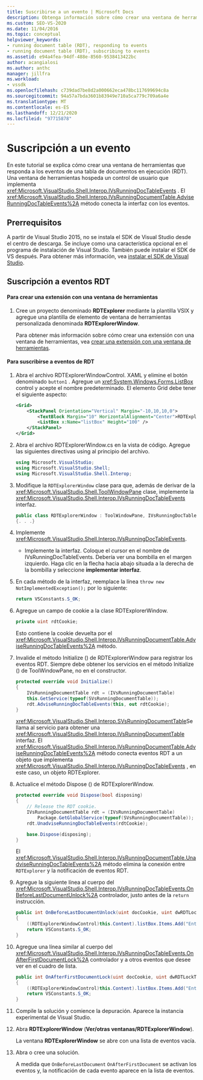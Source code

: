 ```yaml
---
title: Suscribirse a un evento | Microsoft Docs
description: Obtenga información sobre cómo crear una ventana de herramientas que responda a eventos en una tabla de documentos en ejecución en el SDK de Visual Studio.
ms.custom: SEO-VS-2020
ms.date: 11/04/2016
ms.topic: conceptual
helpviewer_keywords:
- running document table (RDT), responding to events
- running document table (RDT), subscribing to events
ms.assetid: e94a4fea-94df-488e-8560-9538413422bc
author: acangialosi
ms.author: anthc
manager: jillfra
ms.workload:
- vssdk
ms.openlocfilehash: c739dad7be8d2a000662eca478bc117699694c8a
ms.sourcegitcommit: 94a57a7bda3601b83949e710a5ca779c709a6a4e
ms.translationtype: MT
ms.contentlocale: es-ES
ms.lasthandoff: 12/21/2020
ms.locfileid: "97715878"
---
```

# <a name="subscribing-to-an-event"></a>Suscripción a un evento
En este tutorial se explica cómo crear una ventana de herramientas que responda a los eventos de una tabla de documentos en ejecución (RDT). Una ventana de herramientas hospeda un control de usuario que implementa <xref:Microsoft.VisualStudio.Shell.Interop.IVsRunningDocTableEvents> . El <xref:Microsoft.VisualStudio.Shell.Interop.IVsRunningDocumentTable.AdviseRunningDocTableEvents%2A> método conecta la interfaz con los eventos.

## <a name="prerequisites"></a>Prerrequisitos
 A partir de Visual Studio 2015, no se instala el SDK de Visual Studio desde el centro de descarga. Se incluye como una característica opcional en el programa de instalación de Visual Studio. También puede instalar el SDK de VS después. Para obtener más información, vea [instalar el SDK de Visual Studio](../extensibility/installing-the-visual-studio-sdk.md).

## <a name="subscribing-to-rdt-events"></a>Suscripción a eventos RDT

#### <a name="to-create-an-extension-with-a-tool-window"></a>Para crear una extensión con una ventana de herramientas

1. Cree un proyecto denominado **RDTExplorer** mediante la plantilla VSIX y agregue una plantilla de elemento de ventana de herramientas personalizada denominada **RDTExplorerWindow**.

     Para obtener más información sobre cómo crear una extensión con una ventana de herramientas, vea [crear una extensión con una ventana de herramientas](../extensibility/creating-an-extension-with-a-tool-window.md).

#### <a name="to-subscribe-to-rdt-events"></a>Para suscribirse a eventos de RDT

1. Abra el archivo RDTExplorerWindowControl. XAML y elimine el botón denominado `button1` . Agregue un <xref:System.Windows.Forms.ListBox> control y acepte el nombre predeterminado. El elemento Grid debe tener el siguiente aspecto:

    ```xml
    <Grid>
        <StackPanel Orientation="Vertical" Margin="-10,10,10,0">
            <TextBlock Margin="10" HorizontalAlignment="Center">RDTExplorerWindow</TextBlock>
            <ListBox x:Name="listBox" Height="100" />
        </StackPanel>
    </Grid>
    ```

2. Abra el archivo RDTExplorerWindow.cs en la vista de código. Agregue las siguientes directivas using al principio del archivo.

    ```csharp
    using Microsoft.VisualStudio;
    using Microsoft.VisualStudio.Shell;
    using Microsoft.VisualStudio.Shell.Interop;
    ```

3. Modifique la `RDTExplorerWindow` clase para que, además de derivar de la <xref:Microsoft.VisualStudio.Shell.ToolWindowPane> clase, implemente la <xref:Microsoft.VisualStudio.Shell.Interop.IVsRunningDocTableEvents> interfaz.

    ```csharp
    public class RDTExplorerWindow : ToolWindowPane, IVsRunningDocTableEvents
    {. . .}
    ```

4. Implemente <xref:Microsoft.VisualStudio.Shell.Interop.IVsRunningDocTableEvents>.

    - Implemente la interfaz. Coloque el cursor en el nombre de IVsRunningDocTableEvents. Debería ver una bombilla en el margen izquierdo. Haga clic en la flecha hacia abajo situada a la derecha de la bombilla y seleccione **implementar interfaz**.

5. En cada método de la interfaz, reemplace la línea `throw new NotImplementedException();` por lo siguiente:

    ```csharp
    return VSConstants.S_OK;
    ```

6. Agregue un campo de cookie a la clase RDTExplorerWindow.

    ```csharp
    private uint rdtCookie;
    ```

     Esto contiene la cookie devuelta por el <xref:Microsoft.VisualStudio.Shell.Interop.IVsRunningDocumentTable.AdviseRunningDocTableEvents%2A> método.

7. Invalide el método Initialize () de RDTExplorerWindow para registrar los eventos RDT. Siempre debe obtener los servicios en el método Initialize () de ToolWindowPane, no en el constructor.

    ```csharp
    protected override void Initialize()
    {
        IVsRunningDocumentTable rdt = (IVsRunningDocumentTable)
        this.GetService(typeof(SVsRunningDocumentTable));
        rdt.AdviseRunningDocTableEvents(this, out rdtCookie);
    }
    ```

     <xref:Microsoft.VisualStudio.Shell.Interop.SVsRunningDocumentTable>Se llama al servicio para obtener una <xref:Microsoft.VisualStudio.Shell.Interop.IVsRunningDocumentTable> interfaz. El <xref:Microsoft.VisualStudio.Shell.Interop.IVsRunningDocumentTable.AdviseRunningDocTableEvents%2A> método conecta eventos RDT a un objeto que implementa <xref:Microsoft.VisualStudio.Shell.Interop.IVsRunningDocTableEvents> , en este caso, un objeto RDTExplorer.

8. Actualice el método Dispose () de RDTExplorerWindow.

    ```csharp
    protected override void Dispose(bool disposing)
    {
        // Release the RDT cookie.
        IVsRunningDocumentTable rdt = (IVsRunningDocumentTable)
            Package.GetGlobalService(typeof(SVsRunningDocumentTable));
        rdt.UnadviseRunningDocTableEvents(rdtCookie);

        base.Dispose(disposing);
    }
    ```

     El <xref:Microsoft.VisualStudio.Shell.Interop.IVsRunningDocumentTable.UnadviseRunningDocTableEvents%2A> método elimina la conexión entre `RDTExplorer` y la notificación de eventos RDT.

9. Agregue la siguiente línea al cuerpo del <xref:Microsoft.VisualStudio.Shell.Interop.IVsRunningDocTableEvents.OnBeforeLastDocumentUnlock%2A> controlador, justo antes de la `return` instrucción.

    ```csharp
    public int OnBeforeLastDocumentUnlock(uint docCookie, uint dwRDTLockType, uint dwReadLocksRemaining, uint dwEditLocksRemaining)
    {
        ((RDTExplorerWindowControl)this.Content).listBox.Items.Add("Entering OnBeforeLastDocumentUnlock");
        return VSConstants.S_OK;
    }
    ```

10. Agregue una línea similar al cuerpo del <xref:Microsoft.VisualStudio.Shell.Interop.IVsRunningDocTableEvents.OnAfterFirstDocumentLock%2A> controlador y a otros eventos que desee ver en el cuadro de lista.

    ```csharp
    public int OnAfterFirstDocumentLock(uint docCookie, uint dwRDTLockType, uint dwReadLocksRemaining, uint dwEditLocksRemaining)
    {
        ((RDTExplorerWindowControl)this.Content).listBox.Items.Add("Entering OnAfterFirstDocumentLock");
        return VSConstants.S_OK;
    }
    ```

11. Compile la solución y comience la depuración. Aparece la instancia experimental de Visual Studio.

12. Abra **RDTExplorerWindow** (**Ver/otras ventanas/RDTExplorerWindow**).

     La ventana **RDTExplorerWindow** se abre con una lista de eventos vacía.

13. Abra o cree una solución.

     A medida que `OnBeforeLastDocument` `OnAfterFirstDocument` se activan los eventos y, la notificación de cada evento aparece en la lista de eventos.
